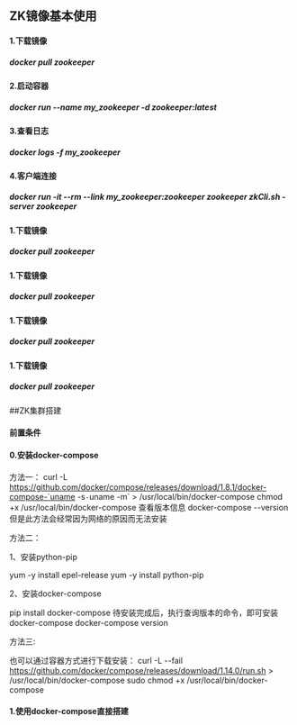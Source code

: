 ## ZK镜像基本使用

#### 1.下载镜像

##### docker pull zookeeper

#### 2.启动容器

##### docker run --name my_zookeeper -d zookeeper:latest

#### 3.查看日志

##### docker logs -f my_zookeeper

#### 4.客户端连接

##### docker run -it --rm --link my_zookeeper:zookeeper zookeeper zkCli.sh -server zookeeper

#### 1.下载镜像

##### docker pull zookeeper

#### 1.下载镜像

##### docker pull zookeeper

#### 1.下载镜像

##### docker pull zookeeper

#### 1.下载镜像

##### docker pull zookeeper


##ZK集群搭建

#### 前置条件

#### 0.安装docker-compose

方法一：
  curl -L https://github.com/docker/compose/releases/download/1.8.1/docker-compose-`uname -s`-`uname -m` > /usr/local/bin/docker-compose 
  chmod +x /usr/local/bin/docker-compose
查看版本信息
  docker-compose --version
但是此方法会经常因为网络的原因而无法安装


方法二：

1、安装python-pip

yum -y install epel-release
yum -y install python-pip

2、安装docker-compose

pip install docker-compose
待安装完成后，执行查询版本的命令，即可安装docker-compose
docker-compose version

方法三:

也可以通过容器方式进行下载安装：
  curl -L --fail https://github.com/docker/compose/releases/download/1.14.0/run.sh > /usr/local/bin/docker-compose
  sudo chmod +x /usr/local/bin/docker-compose

#### 1.使用docker-compose直接搭建

